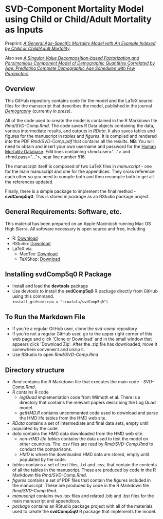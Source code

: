 # **SVD-Component Mortality Model using Child or Child/Adult Mortality as Inputs** 

Preprint: [*A General Age-Specific Mortality Model with An Example Indexed by Child or Child/Adult Mortality*](https://arxiv.org/abs/1612.01408).
   
Also see [*A Singular Value Decomposition-based Factorization and Parsimonious Component Model of Demographic Quantities Correlated by Age: Predicting Complete Demographic Age Schedules with Few Parameters*](https://arxiv.org/abs/1504.02057).

## Overview
This GitHub repository contains code for the model and the LaTeX source files for the manuscript that describes the model, published in the journal [*Demography*](https://link.springer.com/journal/13524) (currently *in press*).   

All of the code used to create the model is contained in the R Markdown file *Rmd/SVD-Comp.Rmd*.  The code saves R Data objects containing the data, various intermediate results, and outputs in *RData*.  It also saves tables and figures for the manuscript in *tables* and *figures*.  It is compiled and rendered into the PDF *Rmd/SVD-Comp.pdf* that contains all the results.  **NB**: You will need to obtain and insert your own username and password for the [Human Mortality Database](https://www.mortality.org). Edit lines containing <hmd.user="..."> and <hmd.pass="...">, near line number 516.

The manuscript itself is composed of two LaTeX files in *manuscript* - one for the main manuscript and one for the appendices.  They cross reference each other so you need to compile both and then recompile both to get all the references updated.

Finally, there is a simple package to implement the final method - **svdComp5q0**.  This is stored in *package* as an RStudio package project. 

## General Requirements: Software, etc.
This material has been prepared on an Apple Macintosh running Mac OS High Sierra.  All software necessary is open source and free, including
* R: [Download](https://cran.r-project.org/bin/macosx/)
* RStudio: [Download](https://www.rstudio.com/products/rstudio/download/)
* LaTeX via 
    * MacTex: [Download](http://www.tug.org/mactex/index.html)
    * TeXShop: [Download](https://pages.uoregon.edu/koch/texshop/obtaining.html)

## Installing **svdComp5q0** R Package
* Install and load the **devtools** package
* Use devtools to install the **svdComp5q0** R package directly from GitHub using this command.    
`install_github(repo = "sinafala/svdComp5q0")`

## To Run the Markdown File
* If you're a regular GitHub user, clone the *svd-comp* repository
* If you're not a regular GitHub user, go to the upper right corner of this web page and click 'Clone or Download' and in the small window that appears click 'Download Zip'.  After the .zip file has downloaded, move it somewhere conveneint and unzip it.
*  Use RStudio to open *Rmd/SVD-Comp.Rmd*

## Directory structure
* *Rmd* contains the R Markdown file that executes the main code - *SVD-Comp.Rmd*.
* *R* contains R code
    * *logQuad* implementation code from Wilmoth et al.  There is a directory that contains the relevant papers describing the Log Quad model.
    * *getHMD.R* contains uncommented code used to download and parse the HMD life tables from the HMD web site.
* *RData* contains a set of intermediate and final data sets, empty until populated by the code.
* *data* contains the HMD data downloaded from the HMD web site.  
    * *non-HMD life tables* contains the data used to test the model on other countries.  The .csv files are read by *Rmd/SVD-Comp.Rmd* to conduct the comparisons.
    * *HMD* is where the downloaded HMD data are stored, empty until populated by the code.
* *tables* contains a set of text files, .txt and .csv, that contain the contents of all the tables in the manuscript. These are produced by code in the R Markdown file *Rmd/SVD-Comp.Rmd*.
* *figures* contains a set of PDF files that contain the figures included in the manuscript.  These are produced by code in the R Markdown file *Rmd/SVD-Comp.Rmd*.
* *manuscript* contains two .tex files and related .bib and .bst files for the main manuscript and appendices.
* *package* contains an RStudio package project with all of the materials used to create the **svdComp5q0** R package that implements the model.
